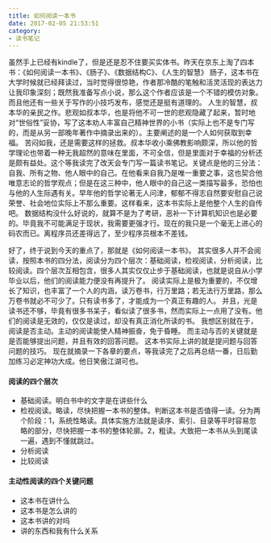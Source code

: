 ```yaml
---
title: 如何阅读一本书
date: 2017-02-05 21:53:51
category:
- 读书笔记
---
```


虽然手上已经有kindle了，但是还是忍不住要买实体书。昨天在京东上淘了四本书：《如何阅读一本书》、《肠子》、《数据结构C》、《人生的智慧》
肠子，这本书在大学时候就已经拜读过，当时觉得很惊艳，作者那冷酷的笔触和活灵活现的表达力让我印象深刻；既然我准备写点小说，那么这个作者应该是一个不错的模仿对象。而且他还有一些关于写作的小技巧发布，感觉还是挺有道理的。
人生的智慧，叔本华的亲民之作。悲观如叔本华，也是将他不可一世的悲观隐藏了起来，暂时地对“世俗性”妥协，写了这本劝人丰富自己精神世界的小书（实际上也不是专门写的，而是从另一部晚年著作中摘录出来的）。主要阐述的是一个人如何获取到幸福。
苦闷如我，还是需要这样的拯救。叔本华收小乘佛教影响颇深，所以他的哲学理论也带着一种无我超然的意味在里面，不可全信，但是里面对于幸福的分析还是颇有益处。这个等我读完了改天会专门写一篇读书笔记。关键点是他的三分法：自我、所有之物、他人眼中的自己。在他看来自我乃是唯一重要之事，这也契合他唯意志论的哲学观点；但是在这三种中，他人眼中的自己这一类描写最多，恐怕也与他的人生际遇有关。早年他的哲学论著无人问津，郁郁不得志自然要安慰自己说荣誉、社会地位实际上不那么重要。这样看来，这本书实际上是他整个人生的自传吧。
数据结构没什么好说的，就算不是为了考研，恶补一下计算机知识也是必要的。毕竟我不可能满足于现状，我需要更强才行。现在的我只是一个毫无上进心的码农而已。离程序员还差得远了，至少程序员根本不差钱。

好了，终于说到今天的重点了，那就是《如何阅读一本书》。
其实很多人并不会阅读，按照本书的四分法，阅读分为四个层次：基础阅读，检视阅读，分析阅读，比较阅读。四个层次互相包含，很多人其实仅仅止步于基础阅读，也就是说自从小学毕业以后，他们的阅读能力便没有再提升了。
阅读实际上是极为重要的，不仅增长了知识，也丰富了一个人的内涵，读万卷书，行万里路；若无法行万里路，那么万卷书就必不可少了。只有读书多了，才能成为一个真正有趣的人。
并且，光是读书还不够，毕竟有很多书呆子，看似读了很多书，然而实际上一点用了没有。他们的阅读是无效的，仅仅是读过，却没有真正消化所读的书。
我想区别就在于，阅读是否主动。主动的阅读能使人精神振奋，免于昏睡。
而主动与否的关键就是是否能够提出问题，并且有效的回答问题。
这本书实际上讲的就是提问题与回答问题的技巧。
现在就摘录一下各章的要点，等我读完了之后再总结一番，日后勤加练习必定神功大成。他日笑傲江湖可也。

#### 阅读的四个层次

+ 基础阅读。明白书中的文字是在讲些什么
+ 检视阅读。略读，尽快把握一本书的整体。判断这本书是否值得一读。分为两个阶段：1，系统性略读。具体实施方法就是读序、索引、目录等平时容易忽略的部分，尽快把握一本书的整体轮廓。2，粗读。大致把一本书从头到尾读一遍，遇到不懂就跳过。
+ 分析阅读
+ 比较阅读

#### 主动性阅读的四个关键问题
+ 这本书在讲什么
+ 这本书是怎么讲的
+ 这本书讲的对吗
+ 讲的东西和我有什么关系

